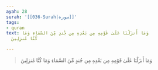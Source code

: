 ```yaml
---
ayah: 28
surah: '[[036-Surah|سورة]]'
tags:
- quran
text: وَمَا أَنزَلْنَا عَلَىٰ قَوْمِهِ مِن بَعْدِهِ مِن جُندٍ مِّنَ السَّمَاءِ وَمَا
  كُنَّا مُنزِلِينَ

---
```

> وَمَا أَنزَلْنَا عَلَىٰ قَوْمِهِ مِن بَعْدِهِ مِن جُندٍ مِّنَ السَّمَاءِ وَمَا كُنَّا مُنزِلِينَ
